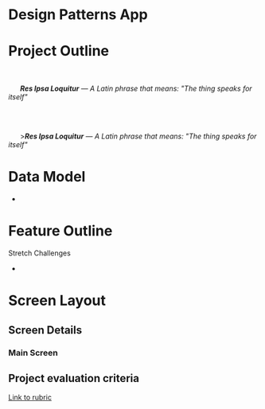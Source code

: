 # Design Patterns App


# Project Outline

</br>

&nbsp;&nbsp;&nbsp;&nbsp;&nbsp;&nbsp;__*Res Ipsa Loquitur*__  — *A Latin phrase that means: "The thing speaks for itself"*

</br>
</br>

&nbsp;&nbsp;&nbsp;&nbsp;&nbsp;&nbsp;>__*Res Ipsa Loquitur*__  — *A Latin phrase that means: "The thing speaks for itself"*


# Data Model

-

# Feature Outline



<!--
You should however implement at least one API call that successfully works together with your backend (e.g. only syncing new trips but not changes or deletions).
-->

Stretch Challenges

-

# Screen Layout
<!--
Here are mockups of the individual screens the app should contain, including their connections to each other:

![image](TripPlanner_ScreenFlow.png)

Feel free to design nicer screens than shown in these mockups! They are primarily concerned with the functionality of each screen, not with the specific design or layout.

-->

## Screen Details

<!--
This section provides details for some of the more complex screens.
-->

### Main Screen
<!--
### Main Screen (List of Trips)

This screen should support deleting waypoints by using the iOS swipe-to-delete feature. Additionally you can add an *Edit* that puts the table view into edit mode; this provides the user with another way of deleting elements.

-->

<!--
### Trip Detail Screen

The Trip Detail Screen shows the waypoints for a selected Trip within a Table View. If the trip doesn't have any waypoints yet it shows another view which has a button to add waypoints (*Pro Tip: you can create two different views within in this View Controller and use code to decide which one to display*).

This screen should support deleting waypoints by using the iOS swipe-to-delete feature. Additionally you can add an *Edit* that puts the table view into edit mode; this provides the user with another way of deleting elements.

### Add Waypoint Screen

This screen allows the user to search for waypoints. It displays the search results in a table view. The user can select an entry. The selected entry will be highlighted on the map. By using the *save* button
-->

## Project evaluation criteria

[Link to rubric]()
